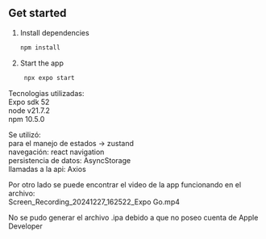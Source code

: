
## Get started

1. Install dependencies

   ```bash
   npm install
   ```

2. Start the app

   ```bash
    npx expo start
   ```

Tecnologias utilizadas:  
   Expo sdk 52  
   node v21.7.2  
   npm 10.5.0  

Se utilizó:  
   para el manejo de estados -> zustand  
   navegación: react navigation  
   persistencia de datos: AsyncStorage  
   llamadas a la api: Axios  

Por otro lado se puede encontrar el video de la app funcionando en el archivo:  
Screen_Recording_20241227_162522_Expo Go.mp4

No se pudo generar el archivo .ipa debido a que no poseo cuenta de Apple Developer


   
